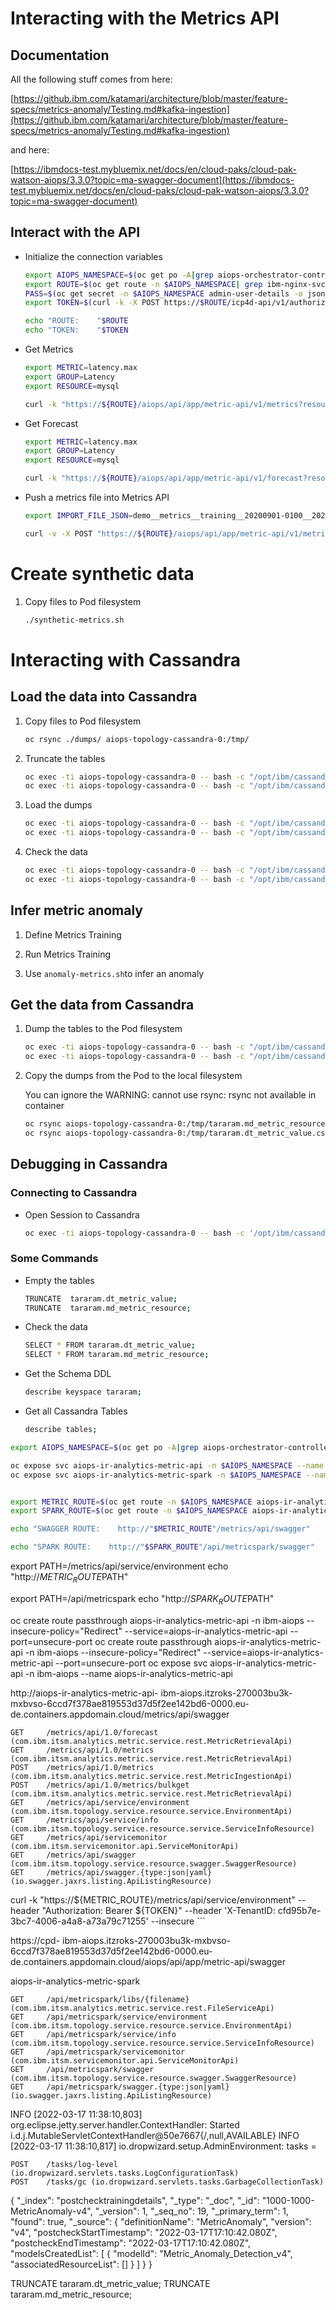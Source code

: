 
# Interacting with the Metrics API

## Documentation

All the following stuff comes from here:

[https://github.ibm.com/katamari/architecture/blob/master/feature-specs/metrics-anomaly/Testing.md#kafka-ingestion](https://github.ibm.com/katamari/architecture/blob/master/feature-specs/metrics-anomaly/Testing.md#kafka-ingestion)

and here:

[https://ibmdocs-test.mybluemix.net/docs/en/cloud-paks/cloud-pak-watson-aiops/3.3.0?topic=ma-swagger-document](https://ibmdocs-test.mybluemix.net/docs/en/cloud-paks/cloud-pak-watson-aiops/3.3.0?topic=ma-swagger-document)


## Interact with the API

* Initialize the connection variables

	```bash
	export AIOPS_NAMESPACE=$(oc get po -A|grep aiops-orchestrator-controller |awk '{print$1}')
	export ROUTE=$(oc get route -n $AIOPS_NAMESPACE| grep ibm-nginx-svc | awk '{print $2}')
	PASS=$(oc get secret -n $AIOPS_NAMESPACE admin-user-details -o jsonpath='{.data.initial_admin_password}' | base64 --decode)
	export TOKEN=$(curl -k -X POST https://$ROUTE/icp4d-api/v1/authorize -H 'Content-Type: application/json' -d "{\"username\": \"admin\",\"password\": \"$PASS\"}" | jq .token | sed 's/\"//g')
	
	echo "ROUTE:    "$ROUTE
	echo "TOKEN:    "$TOKEN
	```


* Get Metrics

	```bash
	export METRIC=latency.max
	export GROUP=Latency
	export RESOURCE=mysql
	
	curl -k "https://${ROUTE}/aiops/api/app/metric-api/v1/metrics?resource=$RESOURCE&group=$GROUP&metric=$METRIC" --header "Authorization: Bearer ${TOKEN}" --header 'X-TenantID: cfd95b7e-3bc7-4006-a4a8-a73a79c71255' --insecure
	```
	

* Get Forecast

	```bash
	export METRIC=latency.max
	export GROUP=Latency
	export RESOURCE=mysql
	
	curl -k "https://${ROUTE}/aiops/api/app/metric-api/v1/forecast?resource=$RESOURCE&group=$GROUP&metric=$METRIC" --header "Authorization: Bearer ${TOKEN}" --header 'X-TenantID: cfd95b7e-3bc7-4006-a4a8-a73a79c71255' --insecure
	```
	
* Push a metrics file into Metrics API

	```bash
	export IMPORT_FILE_JSON=demo__metrics__training__20200901-0100__20201003-0500.json
	
	curl -v -X POST "https://${ROUTE}/aiops/api/app/metric-api/v1/metrics" --header 'Content-Type: application/json' --header "Authorization: Bearer ${TOKEN}" --header 'X-TenantID: cfd95b7e-3bc7-4006-a4a8-a73a79c71255' --data @$IMPORT_FILE_JSON
	```

# Create synthetic data

1. Copy files to Pod filesystem

	```bash
	./synthetic-metrics.sh
	```


# Interacting with Cassandra

## Load the data into Cassandra

1. Copy files to Pod filesystem

    ```bash
    oc rsync ./dumps/ aiops-topology-cassandra-0:/tmp/
    ```

1. Truncate the tables

    ```bash
    oc exec -ti aiops-topology-cassandra-0 -- bash -c "/opt/ibm/cassandra/bin/cqlsh --ssl -u \$CASSANDRA_USER -p \$CASSANDRA_PASS -e \"TRUNCATE  tararam.dt_metric_value;\""
    oc exec -ti aiops-topology-cassandra-0 -- bash -c "/opt/ibm/cassandra/bin/cqlsh --ssl -u \$CASSANDRA_USER -p \$CASSANDRA_PASS -e \"TRUNCATE  tararam.md_metric_resource;\""
    ```
    
1. Load the dumps

    ```bash
    oc exec -ti aiops-topology-cassandra-0 -- bash -c "/opt/ibm/cassandra/bin/cqlsh --ssl -u \$CASSANDRA_USER -p \$CASSANDRA_PASS -e \"copy tararam.dt_metric_value from '/tmp/tararam.dt_metric_value.csv' with header=true;\""
    oc exec -ti aiops-topology-cassandra-0 -- bash -c "/opt/ibm/cassandra/bin/cqlsh --ssl -u \$CASSANDRA_USER -p \$CASSANDRA_PASS -e \"copy tararam.md_metric_resource from '/tmp/tararam.md_metric_resource.csv' with header=true;\""
    ```



1. Check the data

    ```bash
    oc exec -ti aiops-topology-cassandra-0 -- bash -c "/opt/ibm/cassandra/bin/cqlsh --ssl -u \$CASSANDRA_USER -p \$CASSANDRA_PASS -e \"SELECT * FROM tararam.dt_metric_value;\""
    oc exec -ti aiops-topology-cassandra-0 -- bash -c "/opt/ibm/cassandra/bin/cqlsh --ssl -u \$CASSANDRA_USER -p \$CASSANDRA_PASS -e \"SELECT * FROM tararam.md_metric_resource;\""
    ```

## Infer metric anomaly

1. Define Metrics Training


1. Run Metrics Training

1. Use `anomaly-metrics.sh`to infer an anomaly





## Get the data from Cassandra

1. Dump the tables to the Pod filesystem

	```bash
	oc exec -ti aiops-topology-cassandra-0 -- bash -c "/opt/ibm/cassandra/bin/cqlsh --ssl -u \$CASSANDRA_USER -p \$CASSANDRA_PASS -e \"copy tararam.md_metric_resource to '/tmp/tararam.md_metric_resource.csv' with header=true;\""
	oc exec -ti aiops-topology-cassandra-0 -- bash -c "/opt/ibm/cassandra/bin/cqlsh --ssl -u \$CASSANDRA_USER -p \$CASSANDRA_PASS -e \"copy tararam.dt_metric_value to '/tmp/tararam.dt_metric_value.csv' with header=true;\""
	```

1. Copy the dumps from the Pod to the local filesystem

	You can ignore the WARNING: cannot use rsync: rsync not available in container
	
	```bash
	oc rsync aiops-topology-cassandra-0:/tmp/tararam.md_metric_resource.csv ./dumps
	oc rsync aiops-topology-cassandra-0:/tmp/tararam.dt_metric_value.csv ./dumps
	```


## Debugging in Cassandra

### Connecting to Cassandra

* Open Session to Cassandra

	```bash
	oc exec -ti aiops-topology-cassandra-0 -- bash -c '/opt/ibm/cassandra/bin/cqlsh --ssl -u $CASSANDRA_USER -p $CASSANDRA_PASS'
	```

### Some Commands

* Empty the tables

	```bash
	TRUNCATE  tararam.dt_metric_value;
	TRUNCATE  tararam.md_metric_resource;
	```

* Check the data

	```bash
	SELECT * FROM tararam.dt_metric_value;
	SELECT * FROM tararam.md_metric_resource;
	```

* Get the Schema DDL

	```bash
	describe keyspace tararam;
	```

* Get all Cassandra Tables

	```bash
	describe tables;
	```





```bash
export AIOPS_NAMESPACE=$(oc get po -A|grep aiops-orchestrator-controller |awk '{print$1}')

oc expose svc aiops-ir-analytics-metric-api -n $AIOPS_NAMESPACE --name aiops-ir-analytics-metric-api
oc expose svc aiops-ir-analytics-metric-spark -n $AIOPS_NAMESPACE --name aiops-ir-analytics-metric-spark


export METRIC_ROUTE=$(oc get route -n $AIOPS_NAMESPACE aiops-ir-analytics-metric-api -o jsonpath={.spec.host})
export SPARK_ROUTE=$(oc get route -n $AIOPS_NAMESPACE aiops-ir-analytics-metric-spark -o jsonpath={.spec.host})

echo "SWAGGER ROUTE:    http://"$METRIC_ROUTE"/metrics/api/swagger"

echo "SPARK ROUTE:    http://"$SPARK_ROUTE"/api/metricspark/swagger"

```

export PATH=/metrics/api/service/environment
echo "http://$METRIC_ROUTE$PATH"


export PATH=/api/metricspark
echo "http://$SPARK_ROUTE$PATH"



oc create route passthrough aiops-ir-analytics-metric-api -n  ibm-aiops --insecure-policy="Redirect" --service=aiops-ir-analytics-metric-api --port=unsecure-port
oc create route passthrough aiops-ir-analytics-metric-api -n  ibm-aiops --insecure-policy="Redirect" --service=aiops-ir-analytics-metric-api --port=unsecure-port
oc expose svc aiops-ir-analytics-metric-api -n  ibm-aiops --name aiops-ir-analytics-metric-api

http://aiops-ir-analytics-metric-api- ibm-aiops.itzroks-270003bu3k-mxbvso-6ccd7f378ae819553d37d5f2ee142bd6-0000.eu-de.containers.appdomain.cloud/metrics/api/swagger

    GET     /metrics/api/1.0/forecast (com.ibm.itsm.analytics.metric.service.rest.MetricRetrievalApi)
    GET     /metrics/api/1.0/metrics (com.ibm.itsm.analytics.metric.service.rest.MetricRetrievalApi)
    POST    /metrics/api/1.0/metrics (com.ibm.itsm.analytics.metric.service.rest.MetricIngestionApi)
    POST    /metrics/api/1.0/metrics/bulkget (com.ibm.itsm.analytics.metric.service.rest.MetricRetrievalApi)
    GET     /metrics/api/service/environment (com.ibm.itsm.topology.service.resource.service.EnvironmentApi)
    GET     /metrics/api/service/info (com.ibm.itsm.topology.service.resource.service.ServiceInfoResource)
    GET     /metrics/api/servicemonitor (com.ibm.itsm.servicemonitor.api.ServiceMonitorApi)
    GET     /metrics/api/swagger (com.ibm.itsm.topology.service.resource.swagger.SwaggerResource)
    GET     /metrics/api/swagger.{type:json|yaml} (io.swagger.jaxrs.listing.ApiListingResource)

curl -k "https://${METRIC_ROUTE}/metrics/api/service/environment" --header "Authorization: Bearer ${TOKEN}" --header 'X-TenantID: cfd95b7e-3bc7-4006-a4a8-a73a79c71255' --insecure
	```


https://cpd- ibm-aiops.itzroks-270003bu3k-mxbvso-6ccd7f378ae819553d37d5f2ee142bd6-0000.eu-de.containers.appdomain.cloud/aiops/api/app/metric-api/swagger




aiops-ir-analytics-metric-spark

    GET     /api/metricspark/libs/{filename} (com.ibm.itsm.analytics.metric.service.rest.FileServiceApi)
    GET     /api/metricspark/service/environment (com.ibm.itsm.topology.service.resource.service.EnvironmentApi)
    GET     /api/metricspark/service/info (com.ibm.itsm.topology.service.resource.service.ServiceInfoResource)
    GET     /api/metricspark/servicemonitor (com.ibm.itsm.servicemonitor.api.ServiceMonitorApi)
    GET     /api/metricspark/swagger (com.ibm.itsm.topology.service.resource.swagger.SwaggerResource)
    GET     /api/metricspark/swagger.{type:json|yaml} (io.swagger.jaxrs.listing.ApiListingResource)

INFO  [2022-03-17 11:38:10,803] org.eclipse.jetty.server.handler.ContextHandler: Started i.d.j.MutableServletContextHandler@50e7667{/,null,AVAILABLE}
INFO  [2022-03-17 11:38:10,817] io.dropwizard.setup.AdminEnvironment: tasks =

    POST    /tasks/log-level (io.dropwizard.servlets.tasks.LogConfigurationTask)
    POST    /tasks/gc (io.dropwizard.servlets.tasks.GarbageCollectionTask)


{
	"_index": "postchecktrainingdetails",
	"_type": "_doc",
	"_id": "1000-1000-MetricAnomaly-v4",
	"_version": 1,
	"_seq_no": 19,
	"_primary_term": 1,
	"found": true,
	"_source": {
		"definitionName": "MetricAnomaly",
		"version": "v4",
		"postcheckStartTimestamp": "2022-03-17T17:10:42.080Z",
		"postcheckEndTimestamp": "2022-03-17T17:10:42.080Z",
		"modelsCreatedList": [
			{
				"modelId": "Metric_Anomaly_Detection_v4",
				"associatedResourceList": []
			}
		]
	}
}



TRUNCATE  tararam.dt_metric_value;
TRUNCATE  tararam.md_metric_resource;


